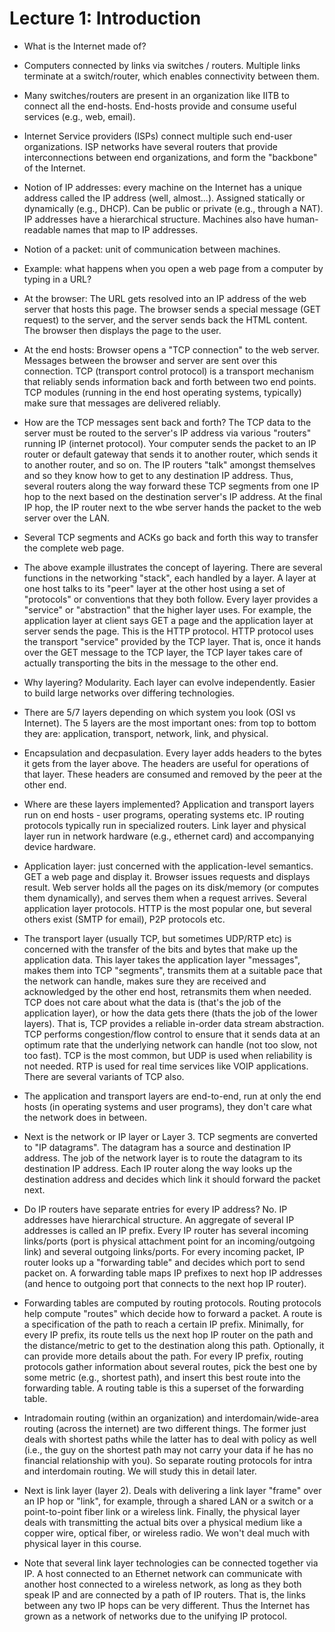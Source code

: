 Lecture 1: Introduction
========================

* What is the Internet made of?

- Computers connected by links via switches / routers. Multiple links
  terminate at a switch/router, which enables connectivity between
  them.

- Many switches/routers are present in an organization like IITB to
  connect all the end-hosts. End-hosts provide and consume useful
  services (e.g., web, email).

- Internet Service providers (ISPs) connect multiple such end-user
  organizations. ISP networks have several routers that provide
  interconnections between end organizations, and form the "backbone"
  of the Internet.

* Notion of IP addresses: every machine on the Internet has a unique
  address called the IP address (well, almost...). Assigned statically
  or dynamically (e.g., DHCP). Can be public or private (e.g., through
  a NAT). IP addresses have a hierarchical structure. Machines also
  have human-readable names that map to IP addresses.

* Notion of a packet: unit of communication between machines. 

* Example: what happens when you open a web page from a computer by
  typing in a URL?

- At the browser: The URL gets resolved into an IP address of the web
  server that hosts this page. The browser sends a special message
  (GET request) to the server, and the server sends back the HTML
  content. The browser then displays the page to the user.

- At the end hosts: Browser opens a "TCP connection" to the web
  server. Messages between the browser and server are sent over this
  connection. TCP (transport control protocol) is a transport
  mechanism that reliably sends information back and forth between two
  end points. TCP modules (running in the end host operating systems,
  typically) make sure that messages are delivered reliably.

- How are the TCP messages sent back and forth? The TCP data to the
  server must be routed to the server's IP address via various
  "routers" running IP (internet protocol). Your computer sends the
  packet to an IP router or default gateway that sends it to another
  router, which sends it to another router, and so on. The IP routers
  "talk" amongst themselves and so they know how to get to any
  destination IP address. Thus, several routers along the way forward
  these TCP segments from one IP hop to the next based on the
  destination server's IP address.  At the final IP hop, the IP router
  next to the wbe server hands the packet to the web server over the
  LAN.

- Several TCP segments and ACKs go back and forth this way to transfer
  the complete web page.

* The above example illustrates the concept of layering.  There are
  several functions in the networking "stack", each handled by a
  layer. A layer at one host talks to its "peer" layer at the other
  host using a set of "protocols" or conventions that they both
  follow. Every layer provides a "service" or "abstraction" that the
  higher layer uses.  For example, the application layer at client
  says GET a page and the application layer at server sends the
  page. This is the HTTP protocol. HTTP protocol uses the transport
  "service" provided by the TCP layer. That is, once it hands over the
  GET message to the TCP layer, the TCP layer takes care of actually
  transporting the bits in the message to the other end.

* Why layering? Modularity. Each layer can evolve
  independently. Easier to build large networks over differing
  technologies.

* There are 5/7 layers depending on which system you look (OSI vs
  Internet). The 5 layers are the most important ones: from top to
  bottom they are: application, transport, network, link, and
  physical.

* Encapsulation and decpasulation. Every layer adds headers to the
  bytes it gets from the layer above. The headers are useful for
  operations of that layer. These headers are consumed and removed by
  the peer at the other end.

* Where are these layers implemented? Application and transport layers
  run on end hosts - user programs, operating systems etc. IP routing
  protocols typically run in specialized routers. Link layer and
  physical layer run in network hardware (e.g., ethernet card) and
  accompanying device hardware.

* Application layer: just concerned with the application-level
  semantics. GET a web page and display it. Browser issues requests
  and displays result. Web server holds all the pages on its
  disk/memory (or computes them dynamically), and serves them when a
  request arrives. Several application layer protocols. HTTP is the
  most popular one, but several others exist (SMTP for email), P2P
  protocols etc. 

* The transport layer (usually TCP, but sometimes UDP/RTP etc) is
  concerned with the transfer of the bits and bytes that make up the
  application data. This layer takes the application layer "messages",
  makes them into TCP "segments", transmits them at a suitable pace
  that the network can handle, makes sure they are received and
  acknowledged by the other end host, retransmits them when
  needed. TCP does not care about what the data is (that's the job of
  the application layer), or how the data gets there (thats the job of
  the lower layers). That is, TCP provides a reliable in-order data
  stream abstraction. TCP performs congestion/flow control to ensure
  that it sends data at an optimum rate that the underlying network
  can handle (not too slow, not too fast). TCP is the most common, but
  UDP is used when reliability is not needed. RTP is used for real
  time services like VOIP applications. There are several variants of
  TCP also.

* The application and transport layers are end-to-end, run at only the
  end hosts (in operating systems and user programs), they don't care
  what the network does in between.

* Next is the network or IP layer or Layer 3. TCP segments are
  converted to "IP datagrams". The datagram has a source and
  destination IP address. The job of the network layer is to route the
  datagram to its destination IP address. Each IP router along the way
  looks up the destination address and decides which link it should
  forward the packet next.

* Do IP routers have separate entries for every IP address? No. IP
  addresses have hierarchical structure. An aggregate of several IP
  addresses is called an IP prefix. Every IP router has several
  incoming links/ports (port is physical attachment point for an
  incoming/outgoing link) and several outgoing links/ports. For every
  incoming packet, IP router looks up a "forwarding table" and decides
  which port to send packet on. A forwarding table maps IP prefixes to
  next hop IP addresses (and hence to outgoing port that connects to
  the next hop IP router).

* Forwarding tables are computed by routing protocols. Routing
  protocols help compute "routes" which decide how to forward a
  packet. A route is a specification of the path to reach a certain IP
  prefix. Minimally, for every IP prefix, its route tells us the next
  hop IP router on the path and the distance/metric to get to the
  destination along this path. Optionally, it can provide more details
  about the path. For every IP prefix, routing protocols gather
  information about several routes, pick the best one by some metric
  (e.g., shortest path), and insert this best route into the
  forwarding table. A routing table is this a superset of the
  forwarding table.

* Intradomain routing (within an organization) and
  interdomain/wide-area routing (across the internet) are two
  different things. The former just deals with shortest paths while
  the latter has to deal with policy as well (i.e., the guy on the
  shortest path may not carry your data if he has no financial
  relationship with you). So separate routing protocols for intra and
  interdomain routing. We will study this in detail later.

* Next is link layer (layer 2). Deals with delivering a link layer
  "frame" over an IP hop or "link", for example, through a shared LAN
  or a switch or a point-to-point fiber link or a wireless
  link. Finally, the physical layer deals with transmitting the actual
  bits over a physical medium like a copper wire, optical fiber, or
  wireless radio. We won't deal much with physical layer in this
  course.

* Note that several link layer technologies can be connected together
  via IP. A host connected to an Ethernet network can communicate with
  another host connected to a wireless network, as long as they both
  speak IP and are connected by a path of IP routers. That is, the
  links between any two IP hops can be very different. Thus the
  Internet has grown as a network of networks due to the unifying IP
  protocol.

